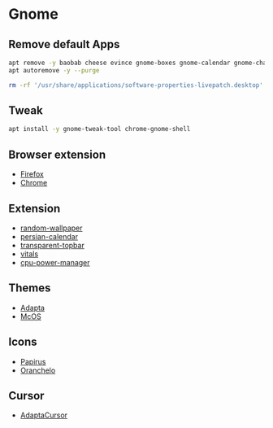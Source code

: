 # Gnome

## Remove default Apps

```bash
apt remove -y baobab cheese evince gnome-boxes gnome-calendar gnome-characters gnome-clocks gnome-color-manager gnome-contacts gnome-logs gnome-maps gnome-photos gnome-power-manager gnome-screenshot gnome-startup-applications gnome-weather info mpv rhythmbox seahorse simple-scan yelp
apt autoremove -y --purge
```

```bash
rm -rf '/usr/share/applications/software-properties-livepatch.desktop'
```

## Tweak

```bash
apt install -y gnome-tweak-tool chrome-gnome-shell
```

## Browser extension

- [Firefox](https://addons.mozilla.org/en-US/firefox/addon/gnome-shell-integration/)
- [Chrome](https://chrome.google.com/webstore/detail/gnome-shell-integration/gphhapmejobijbbhgpjhcjognlahblep?hl=en)

## Extension

- [random-wallpaper](https://extensions.gnome.org/extension/1040/random-wallpaper/)
- [persian-calendar](https://extensions.gnome.org/extension/240/persian-calendar/)
- [transparent-topbar](https://extensions.gnome.org/extension/1765/transparent-topbar/)
- [vitals](https://extensions.gnome.org/extension/1460/vitals/)
- [cpu-power-manager](https://extensions.gnome.org/extension/945/cpu-power-manager/)

## Themes

- [Adapta](https://www.pling.com/p/1190851/)
- [McOS](https://www.pling.com/p/1241688/)

## Icons

- [Papirus](https://www.pling.com/p/1166289/)
- [Oranchelo](https://github.com/OrancheloTeam/oranchelo-icon-theme)

## Cursor

- [AdaptaCursor](https://github.com/mustafaozhan/Breeze-Adapta-Cursor)
